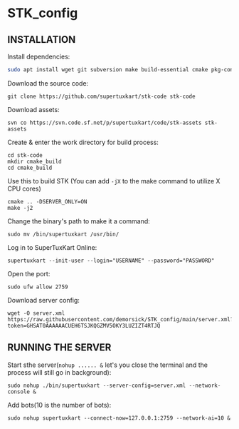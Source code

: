 # STK_config
## INSTALLATION
Install dependencies:
```bash
sudo apt install wget git subversion make build-essential cmake pkg-config zlib1g-dev libcurl4-openssl-dev libssl-dev
```

Download the source code:
```
git clone https://github.com/supertuxkart/stk-code stk-code
```

Download assets:
```
svn co https://svn.code.sf.net/p/supertuxkart/code/stk-assets stk-assets
```

Create & enter the work directory for build process:
```
cd stk-code
mkdir cmake_build
cd cmake_build
```

Use this to build STK (You can add `-jX` to the make command to utilize X CPU cores)
```
cmake .. -DSERVER_ONLY=ON
make -j2
```

Change the binary's path to make it a command:
```
sudo mv /bin/supertuxkart /usr/bin/
```

Log in to SuperTuxKart Online:
```
supertuxkart --init-user --login="USERNAME" --password="PASSWORD"
```
Open the port:
```
sudo ufw allow 2759
```

Download server config:
```
wget -O server.xml https://raw.githubusercontent.com/demorsick/STK_config/main/server.xml?token=GHSAT0AAAAAACUEH6TSJKQGZMV5OKY3LUZIZT4RTJQ
```

## RUNNING THE SERVER
Start sthe server(`nohup ...... &` let's you close the terminal and the process will still go in background):
```
sudo nohup ./bin/supertuxkart --server-config=server.xml --network-console &
```
Add bots(10 is the number of bots):
```
sudo nohup supertuxkart --connect-now=127.0.0.1:2759 --network-ai=10 &
```
